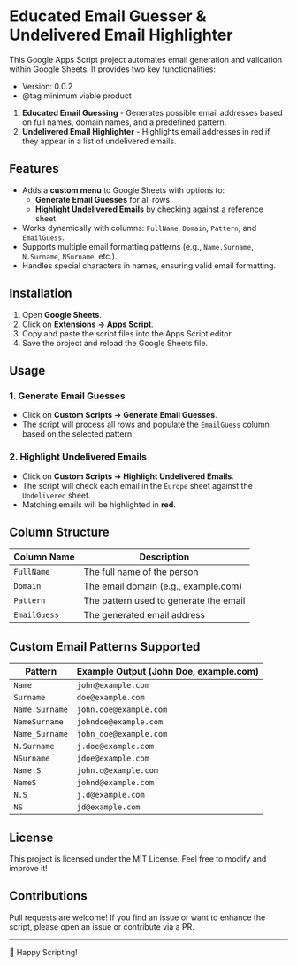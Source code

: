 # Educated Email Guesser & Undelivered Email Highlighter

This Google Apps Script project automates email generation and validation within Google Sheets. It provides two key functionalities:

- Version: 0.0.2
- @tag minimum viable product

1. **Educated Email Guessing** - Generates possible email addresses based on full names, domain names, and a predefined pattern.
2. **Undelivered Email Highlighter** - Highlights email addresses in red if they appear in a list of undelivered emails.

## Features
- Adds a **custom menu** to Google Sheets with options to:
  - **Generate Email Guesses** for all rows.
  - **Highlight Undelivered Emails** by checking against a reference sheet.
- Works dynamically with columns: `FullName`, `Domain`, `Pattern`, and `EmailGuess`.
- Supports multiple email formatting patterns (e.g., `Name.Surname`, `N.Surname`, `NSurname`, etc.).
- Handles special characters in names, ensuring valid email formatting.

## Installation
1. Open **Google Sheets**.
2. Click on **Extensions → Apps Script**.
3. Copy and paste the script files into the Apps Script editor.
4. Save the project and reload the Google Sheets file.

## Usage
### **1. Generate Email Guesses**
- Click on **Custom Scripts → Generate Email Guesses**.
- The script will process all rows and populate the `EmailGuess` column based on the selected pattern.

### **2. Highlight Undelivered Emails**
- Click on **Custom Scripts → Highlight Undelivered Emails**.
- The script will check each email in the `Europe` sheet against the `Undelivered` sheet.
- Matching emails will be highlighted in **red**.

## Column Structure
| Column Name  | Description |
|-------------|-------------|
| `FullName`  | The full name of the person |
| `Domain`  | The email domain (e.g., example.com) |
| `Pattern`  | The pattern used to generate the email |
| `EmailGuess` | The generated email address |

## Custom Email Patterns Supported
| Pattern | Example Output (John Doe, example.com) |
|---------|--------------------------------|
| `Name` | `john@example.com` |
| `Surname` | `doe@example.com` |
| `Name.Surname` | `john.doe@example.com` |
| `NameSurname` | `johndoe@example.com` |
| `Name_Surname` | `john_doe@example.com` |
| `N.Surname` | `j.doe@example.com` |
| `NSurname` | `jdoe@example.com` |
| `Name.S` | `john.d@example.com` |
| `NameS` | `johnd@example.com` |
| `N.S` | `j.d@example.com` |
| `NS` | `jd@example.com` |

## License
This project is licensed under the MIT License. Feel free to modify and improve it!

## Contributions
Pull requests are welcome! If you find an issue or want to enhance the script, please open an issue or contribute via a PR.

---
🚀 Happy Scripting!

